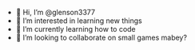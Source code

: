 - 👋 Hi, I’m @glenson3377
- 👀 I’m interested in learning new things
- 🌱 I’m currently learning how to code
- 💞️ I’m looking to collaborate on small games mabey?

<!---
glenson3377/glenson3377 is a ✨ special ✨ repository because its `README.md` (this file) appears on your GitHub profile.
You can click the Preview link to take a look at your changes.
--->
